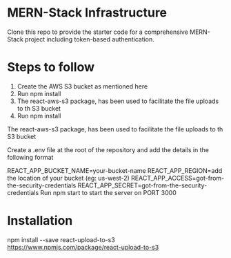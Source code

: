 # MERN-Stack Infrastructure

Clone this repo to provide the starter code for a comprehensive MERN-Stack project including token-based authentication.

# Steps to follow

1. Create the AWS S3 bucket as mentioned here
2. Run npm install
3. The react-aws-s3 package, has been used to facilitate the file uploads to th S3 bucket
4. Run npm install

The react-aws-s3 package, has been used to facilitate the file uploads to th S3 bucket

Create a .env file at the root of the repository and add the details in the following format

REACT_APP_BUCKET_NAME=your-bucket-name
REACT_APP_REGION=add the location of your bucket (eg: us-west-2)
REACT_APP_ACCESS=got-from-the-security-credentials
REACT_APP_SECRET=got-from-the-security-credentials
Run npm start to start the server on PORT 3000

# Installation
npm install --save react-upload-to-s3
https://www.npmjs.com/package/react-upload-to-s3